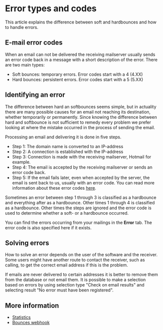 # Error types and codes

This article explains the difference between soft and hardbounces and 
how to handle errors.

## E-mail error codes

When an email can not be delivered the receiving mailserver usually sends 
an error code back in a message with a short description of the error.
There are two main types:

-   Soft bounces: temporary errors. Error codes start with a 4 (4.XX)
-   Hard bounces: persistent errors. Error codes start with a 5 (5.XX)

## Identifying an error

The difference between hard an softbounces seems simple, but in 
actuality there are many possible causes for an email not reaching its 
destination, whether temporarily or permanently. Since knowing the 
difference between hard and softbounce is not sufficient to remedy 
every problem we prefer looking at where the mistake occurred in the 
process of sending the email.

Processing an email and delivering it is done in five steps.

-   Step 1: The domain name is converted to an IP-address
-   Step 2: A connection is established with the IP-address
-   Step 3: Connection is made with the receiving mailserver, Hotmail for example.
-   Step 4: The email is accepted by the receiving mailserver or sends an error code back.
-   Step 5: If the email fails later, even when accepted by the server, 
    the email is sent back to us, usually with an error code. You can 
    read more information about these error codes [here](http://www.emailaddressmanager.com/tips/codes.html).

Sometimes an error between step 1 through 3 is classified as a hardbounce 
and everything after as a hardbounce. Other times 1 through 4 is classified 
as a hardbounce. Other times the steps are ignored and the error code is 
used to determine whether a soft- or a hardbounce occurred.

You can find the errors occurring from your mailings in the **Error** tab. 
The error code is also specified here if it exists.

## Solving errors

How to solve an error depends on the user of the software and the receiver. 
Some users might have another route to contact the receiver, such as calling, 
to get the correct email address if this is the problem.

If emails are never delivered to certain addresses it is better to remove 
them from the database or not email them. It is possible to make a selection 
based on errors by using selection type "Check on email results" and selecting 
result "No error must have been registered".

## More information

* [Statistics](./statistics)
* [Bounces webhook](./webhook-bounces)
